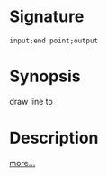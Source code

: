 # Signature
```vikid-signature
input;end point;output
```

# Synopsis
draw line to

# Description

[more...](https://www.w3schools.com/tags/canvas_lineto.asp)